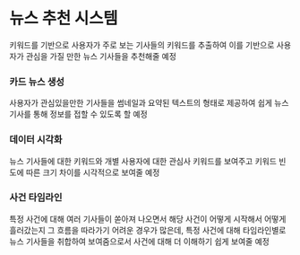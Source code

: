 # 뉴스 추천 시스템

키워드를 기반으로 사용자가 주로 보는 기사들의 키워드를 추출하여 이를 기반으로 사용자가 관심을 가질 만한 뉴스 기사들을 추천해줄 예정

### 카드 뉴스 생성

사용자가 관심있을만한 기사들을 썸네일과 요약된 텍스트의 형태로 제공하여 쉽게 뉴스 기사를 통해 정보를 접할 수 있도록 할 예정

### 데이터 시각화

뉴스 기사들에 대한 키워드와 개별 사용자에 대한 관심사 키워드를 보여주고 키워드 빈도에 따른 크기 차이를 시각적으로 보여줄 예정

### 사건 타임라인

특정 사건에 대해 여러 기사들이 쏟아져 나오면서 해당 사건이 어떻게 시작해서 어떻게 흘러갔는지 그 흐름을 따라가기 어려운 경우가 많은데, 특정 사건에 대해 타임라인별로 뉴스 기사들을 취합하여 보여줌으로서 사건에 대해 더 이해하기 쉽게 보여줄 예정
